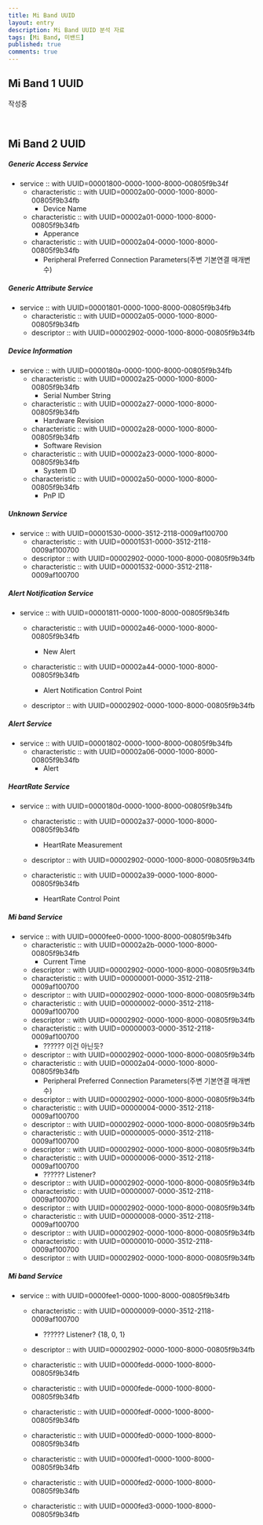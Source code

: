 ```yaml
---
title: Mi Band UUID
layout: entry
description: Mi Band UUID 분석 자료
tags: [Mi Band, 미밴드]
published: true
comments: true
---
```


## Mi Band 1 UUID

작성중

<br>

## Mi Band 2 UUID

##### Generic Access Service

- service :: with UUID=00001800-0000-1000-8000-00805f9b34f  
  - characteristic :: with UUID=00002a00-0000-1000-8000-00805f9b34fb	
    - Device Name
  - characteristic :: with UUID=00002a01-0000-1000-8000-00805f9b34fb
    - Apperance
  - characteristic :: with UUID=00002a04-0000-1000-8000-00805f9b34fb
    - Peripheral Preferred Connection Parameters(주변 기본연결 매개변수)

##### Generic Attribute Service

- service :: with UUID=00001801-0000-1000-8000-00805f9b34fb
  - characteristic :: with UUID=00002a05-0000-1000-8000-00805f9b34fb
  - descriptor :: with UUID=00002902-0000-1000-8000-00805f9b34fb

##### Device Information

- service :: with UUID=0000180a-0000-1000-8000-00805f9b34fb 
  - characteristic :: with UUID=00002a25-0000-1000-8000-00805f9b34fb 
    - Serial Number String
  - characteristic :: with UUID=00002a27-0000-1000-8000-00805f9b34fb
    - Hardware Revision
  - characteristic :: with UUID=00002a28-0000-1000-8000-00805f9b34fb
    - Software Revision
  - characteristic :: with UUID=00002a23-0000-1000-8000-00805f9b34fb
    - System ID
  - characteristic :: with UUID=00002a50-0000-1000-8000-00805f9b34fb
    - PnP ID

##### Unknown Service

- service :: with UUID=00001530-0000-3512-2118-0009af100700
  - characteristic :: with UUID=00001531-0000-3512-2118-0009af100700
  - descriptor :: with UUID=00002902-0000-1000-8000-00805f9b34fb
  - characteristic :: with UUID=00001532-0000-3512-2118-0009af100700


##### Alert Notification Service

- service :: with UUID=00001811-0000-1000-8000-00805f9b34fb

  - characteristic :: with UUID=00002a46-0000-1000-8000-00805f9b34fb
    - New Alert
  - characteristic :: with UUID=00002a44-0000-1000-8000-00805f9b34fb
    - Alert Notification Control Point


  - descriptor :: with UUID=00002902-0000-1000-8000-00805f9b34fb


##### Alert Service

- service :: with UUID=00001802-0000-1000-8000-00805f9b34fb
  - characteristic :: with UUID=00002a06-0000-1000-8000-00805f9b34fb
    - Alert

##### HeartRate Service

- service :: with UUID=0000180d-0000-1000-8000-00805f9b34fb

  - characteristic :: with UUID=00002a37-0000-1000-8000-00805f9b34fb
    - HeartRate Measurement


  - descriptor :: with UUID=00002902-0000-1000-8000-00805f9b34fb
  - characteristic :: with UUID=00002a39-0000-1000-8000-00805f9b34fb
    - HeartRate Control Point

##### Mi band Service

- service :: with UUID=0000fee0-0000-1000-8000-00805f9b34fb
  - characteristic :: with UUID=00002a2b-0000-1000-8000-00805f9b34fb
    - Current Time
  - descriptor :: with UUID=00002902-0000-1000-8000-00805f9b34fb
  - characteristic :: with UUID=00000001-0000-3512-2118-0009af100700
  - descriptor :: with UUID=00002902-0000-1000-8000-00805f9b34fb
  - characteristic :: with UUID=00000002-0000-3512-2118-0009af100700
  - descriptor :: with UUID=00002902-0000-1000-8000-00805f9b34fb
  - characteristic :: with UUID=00000003-0000-3512-2118-0009af100700
    - ?????? 이건 아닌듯?
  - descriptor :: with UUID=00002902-0000-1000-8000-00805f9b34fb
  - characteristic :: with UUID=00002a04-0000-1000-8000-00805f9b34fb
    - Peripheral Preferred Connection Parameters(주변 기본연결 매개변수)
  - descriptor :: with UUID=00002902-0000-1000-8000-00805f9b34fb
  - characteristic :: with UUID=00000004-0000-3512-2118-0009af100700
  - descriptor :: with UUID=00002902-0000-1000-8000-00805f9b34fb
  - characteristic :: with UUID=00000005-0000-3512-2118-0009af100700
  - descriptor :: with UUID=00002902-0000-1000-8000-00805f9b34fb
  - characteristic :: with UUID=00000006-0000-3512-2118-0009af100700
    - ?????? Listener?
  - descriptor :: with UUID=00002902-0000-1000-8000-00805f9b34fb
  - characteristic :: with UUID=00000007-0000-3512-2118-0009af100700
  - descriptor :: with UUID=00002902-0000-1000-8000-00805f9b34fb
  - characteristic :: with UUID=00000008-0000-3512-2118-0009af100700
  - descriptor :: with UUID=00002902-0000-1000-8000-00805f9b34fb
  - characteristic :: with UUID=00000010-0000-3512-2118-0009af100700
  - descriptor :: with UUID=00002902-0000-1000-8000-00805f9b34fb

##### Mi band Service

- service :: with UUID=0000fee1-0000-1000-8000-00805f9b34fb

  - characteristic :: with UUID=00000009-0000-3512-2118-0009af100700
    - ?????? Listener? {18, 0, 1}


  - descriptor :: with UUID=00002902-0000-1000-8000-00805f9b34fb
  - characteristic :: with UUID=0000fedd-0000-1000-8000-00805f9b34fb
  - characteristic :: with UUID=0000fede-0000-1000-8000-00805f9b34fb
  - characteristic :: with UUID=0000fedf-0000-1000-8000-00805f9b34fb
  - characteristic :: with UUID=0000fed0-0000-1000-8000-00805f9b34fb
  - characteristic :: with UUID=0000fed1-0000-1000-8000-00805f9b34fb
  - characteristic :: with UUID=0000fed2-0000-1000-8000-00805f9b34fb
  - characteristic :: with UUID=0000fed3-0000-1000-8000-00805f9b34fb

